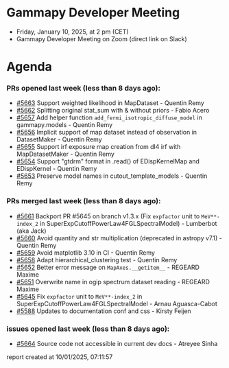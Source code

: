 # Gammapy Developer Meeting 
 * Friday, January 10, 2025, at 2 pm (CET) 
 * Gammapy Developer Meeting on Zoom (direct link on Slack) 
# Agenda

### PRs opened last week (less than 8 days ago): 
* [#5663](https://github.com/gammapy/gammapy/pull/5663) Support weighted likelihood in MapDataset - Quentin Remy
* [#5662](https://github.com/gammapy/gammapy/pull/5662) Splitting original stat_sum with & without priors - Fabio Acero
* [#5657](https://github.com/gammapy/gammapy/pull/5657) Add helper function `add_fermi_isotropic_diffuse_model` in gammapy.models - Quentin Remy
* [#5656](https://github.com/gammapy/gammapy/pull/5656) Implicit support of map dataset instead of observation in DatasetMaker - Quentin Remy
* [#5655](https://github.com/gammapy/gammapy/pull/5655) Support irf exposure map creation from dl4 irf with MapDatasetMaker - Quentin Remy
* [#5654](https://github.com/gammapy/gammapy/pull/5654) Support "gtdrm" format in .read() of EDispKernelMap and EDispKernel - Quentin Remy
* [#5653](https://github.com/gammapy/gammapy/pull/5653) Preserve model names in cutout_template_models - Quentin Remy

### PRs merged last week (less than 8 days ago): 
* [#5661](https://github.com/gammapy/gammapy/pull/5661) Backport PR #5645 on branch v1.3.x (Fix `expfactor` unit to `MeV**-index_2` in SuperExpCutoffPowerLaw4FGLSpectralModel) - Lumberbot (aka Jack)
* [#5660](https://github.com/gammapy/gammapy/pull/5660) Avoid quantity and str multiplication (deprecated in astropy v7.1) - Quentin Remy
* [#5659](https://github.com/gammapy/gammapy/pull/5659) Avoid matplotlib 3.10 in CI - Quentin Remy
* [#5658](https://github.com/gammapy/gammapy/pull/5658) Adapt hierarchical_clustering test - Quentin Remy
* [#5652](https://github.com/gammapy/gammapy/pull/5652) Better error message on `MapAxes.__getitem__` - REGEARD Maxime
* [#5651](https://github.com/gammapy/gammapy/pull/5651) Overwrite name in ogip spectrum dataset reading - REGEARD Maxime
* [#5645](https://github.com/gammapy/gammapy/pull/5645) Fix `expfactor` unit to `MeV**-index_2` in SuperExpCutoffPowerLaw4FGLSpectralModel - Arnau Aguasca-Cabot
* [#5588](https://github.com/gammapy/gammapy/pull/5588) Updates to documentation conf and css - Kirsty Feijen

### issues opened last week (less than 8 days ago): 
* [#5664](https://github.com/gammapy/gammapy/issues/5664) Source code not accessible in current dev docs - Atreyee Sinha

 report created at 10/01/2025, 07:11:57